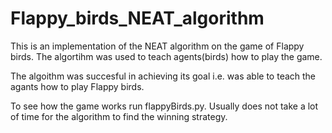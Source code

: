 # Flappy_birds_NEAT_algorithm
This is an implementation of the NEAT algorithm on the game of Flappy birds.
The algortihm was used to teach agents(birds) how to play the game.

The algoithm was succesful in achieving its goal i.e. was able to teach the agants how to play Flappy birds.

To see how the game works run flappyBirds.py.
Usually does not take a lot of time for the algorithm to find the winning strategy.

